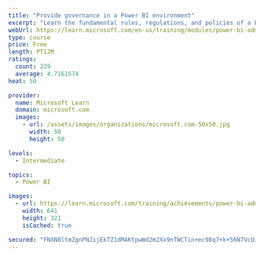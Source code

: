 ```yaml
---
title: "Provide governance in a Power BI environment"
excerpt: "Learn the fundamental rules, regulations, and policies of a BI governance approach."
webUrl: https://learn.microsoft.com/en-us/training/modules/power-bi-admin-governance/
type: course
price: Free
length: PT12M
ratings:
  count: 229
  average: 4.7161574
heat: 50

provider:
  name: Microsoft Learn
  domain: microsoft.com
  images:
    - url: /assets/images/organizations/microsoft.com-50x50.jpg
      width: 50
      height: 50

levels:
  - Intermediate

topics:
  - Power BI

images:
  - url: https://learn.microsoft.com/training/achievements/power-bi-admin-governance-social.png
    width: 641
    height: 321
    isCached: true

secured: "FNXN8ltmZgnPNJijEkTZ1dMAKtpwWd2m2Xx9nTWCTin+ec98q7+k+56N7VcUiDntaFni+0Ozs0ldJM2cCo4T9wl92/YSK6rlSpqb7fiRNcC26DcF5VOgmek+J3IQGVLt0U1bC8xmaA3Z9CD/EHSl29xuZfLGDAjTvbqtHMqewWO/izNJcuVfprMQLFlrWwZXmz5nTgqnXJen4DL7i1mMdyxR2Yx6Mex2jaLzQ0kfSPag8AL1IsTcETgSYK5SPtOShAZoK1yLlcU6XZ1TFiaKAZhCZxx2iv1RXv7SJ/dJ7c1f13RmvOtQ2ZLjxXfYXFs+1noL5QsoZk/wOkBBClFGnH6Y8sBEvmmrVku3sqWsLW2qDTXIh2bgb/uqX53TBpcBnKsycVq29yrnbxAJQ5jWMmx03dvJ2y68N0GtCLDz3tM=;6kib4t9HnUI1CDr3V6icAA=="
---
```


